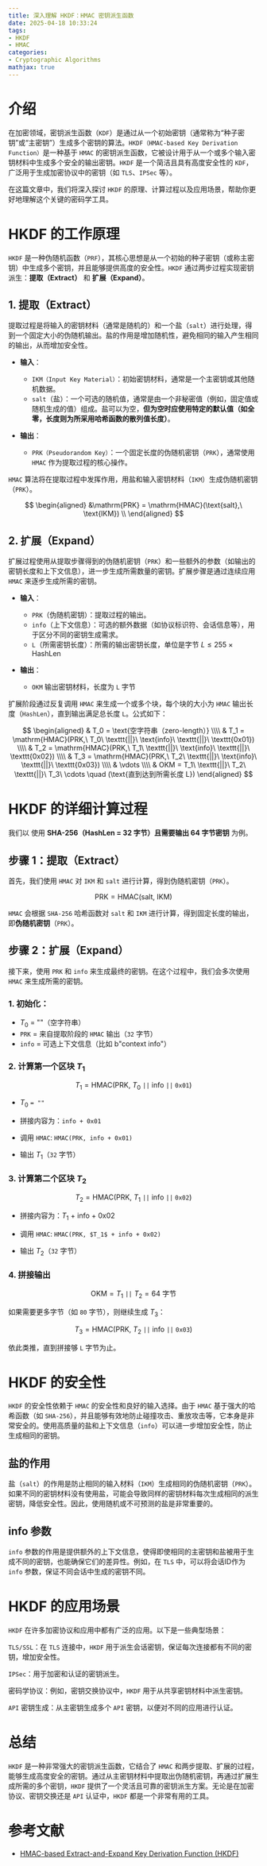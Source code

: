 ```yaml
---
title: 深入理解 HKDF：HMAC 密钥派生函数
date: 2025-04-18 10:33:24
tags:
- HKDF
- HMAC
categories:
- Cryptographic Algorithms
mathjax: true
---
```


# 介绍
在加密领域，密钥派生函数（`KDF`）是通过从一个初始密钥（通常称为“种子密钥”或“主密钥”）生成多个密钥的算法。`HKDF（HMAC-based Key Derivation Function）`是一种基于 `HMAC` 的密钥派生函数，它被设计用于从一个或多个输入密钥材料中生成多个安全的输出密钥。`HKDF` 是一个简洁且具有高度安全性的 `KDF`，广泛用于生成加密协议中的密钥（如 `TLS`、`IPSec` 等）。

在这篇文章中，我们将深入探讨 `HKDF` 的原理、计算过程以及应用场景，帮助你更好地理解这个关键的密码学工具。
<!--more-->

# HKDF 的工作原理

`HKDF` 是一种伪随机函数（`PRF`），其核心思想是从一个初始的种子密钥（或称主密钥）中生成多个密钥，并且能够提供高度的安全性。`HKDF` 通过两步过程实现密钥派生：**提取（Extract）** 和 **扩展（Expand）**。

## 1. 提取（Extract）

提取过程是将输入的密钥材料（通常是随机的）和一个盐（`salt`）进行处理，得到一个固定大小的伪随机输出。盐的作用是增加随机性，避免相同的输入产生相同的输出，从而增加安全性。

- **输入**：
    - `IKM（Input Key Material）`：初始密钥材料，通常是一个主密钥或其他随机数据。
    - `salt`（盐）：一个可选的随机值，通常是由一个非秘密值（例如，固定值或随机生成的值）组成。盐可以为空，**但为空时应使用特定的默认值（如全零，长度则为所采用哈希函数的散列值长度）**。

- **输出**：
    - `PRK（Pseudorandom Key）`：一个固定长度的伪随机密钥（`PRK`），通常使用 `HMAC` 作为提取过程的核心操作。

`HMAC` 算法将在提取过程中发挥作用，用盐和输入密钥材料（`IKM`）生成伪随机密钥（`PRK`）。

$$
\begin{aligned}
&\mathrm{PRK} = \mathrm{HMAC}(\text{salt},\ \text{IKM}) \\
\end{aligned}
$$


## 2. 扩展（Expand）

扩展过程使用从提取步骤得到的伪随机密钥（`PRK`）和一些额外的参数（如输出的密钥长度和上下文信息），进一步生成所需数量的密钥。扩展步骤是通过连续应用 `HMAC` 来逐步生成所需的密钥。

- **输入**：

    - `PRK`（伪随机密钥）：提取过程的输出。
    - `info`（上下文信息）：可选的额外数据（如协议标识符、会话信息等），用于区分不同的密钥生成需求。
    - `L`（所需密钥长度）：所需的输出密钥长度，单位是字节 $L \leq 255 \times \text{HashLen}$


- **输出**：

    - `OKM` 输出密钥材料，长度为 `L` 字节

扩展阶段通过反复调用 `HMAC` 来生成一个或多个块，每个块的大小为 `HMAC` 输出长度（`HashLen`），直到输出满足总长度 `L`。公式如下：


$$
\begin{aligned}
& T_0 = \text{空字符串（zero-length）} \\\\
& T_1 = \mathrm{HMAC}(PRK,\ T_0\ \texttt{||}\ \text{info}\ \texttt{||}\ \texttt{0x01}) \\\\
& T_2 = \mathrm{HMAC}(PRK,\ T_1\ \texttt{||}\ \text{info}\ \texttt{||}\ \texttt{0x02}) \\\\
& T_3 = \mathrm{HMAC}(PRK,\ T_2\ \texttt{||}\ \text{info}\ \texttt{||}\ \texttt{0x03}) \\\\
& \vdots \\\\
& OKM = T_1\ \texttt{||}\ T_2\ \texttt{||}\ T_3\ \cdots \quad (\text{直到达到所需长度 L})
\end{aligned}
$$


# HKDF 的详细计算过程

我们以 使用 **SHA-256（HashLen = 32 字节）且需要输出 64 字节密钥** 为例。


## 步骤 1：提取（Extract）
首先，我们使用 `HMAC` 对 `IKM` 和 `salt` 进行计算，得到伪随机密钥（`PRK`）。

$$
\mathrm{PRK} = \mathrm{HMAC}(\text{salt},\ \text{IKM})
$$

`HMAC` 会根据 `SHA-256` 哈希函数对 `salt` 和 `IKM` 进行计算，得到固定长度的输出，即**伪随机密钥**（`PRK`）。

## 步骤 2：扩展（Expand）

接下来，使用 `PRK` 和 `info` 来生成最终的密钥。在这个过程中，我们会多次使用 `HMAC` 来生成所需的密钥。

###  1. 初始化：
- $T_0$ = ""（空字符串）
- `PRK` = 来自提取阶段的 `HMAC` 输出（`32` 字节）
- `info` = 可选上下文信息（比如 b"context info"）

### 2. 计算第一个区块 $T_1$

$$
T_1 = \mathrm{HMAC}(\mathrm{PRK},\ T_0\ \texttt{||}\ \text{info}\ \texttt{||}\ \texttt{0x01})
$$

- $T_0$ `= ""`

- 拼接内容为：`info + 0x01`

- 调用 `HMAC`: `HMAC(PRK, info + 0x01)`

- 输出 $T_1$（`32` 字节）


### 3. 计算第二个区块 $T_2$

$$
T_2 = \mathrm{HMAC}(\mathrm{PRK},\ T_1\ \texttt{||}\ \text{info}\ \texttt{||}\ \texttt{0x02})
$$


- 拼接内容为：$T_1$ + info + 0x02

- 调用 `HMAC`: `HMAC(PRK, $T_1$ + info + 0x02)`

- 输出 $T_2$（`32` 字节）



### 4. 拼接输出

$$
\mathrm{OKM} = T_1\ \texttt{||}\ T_2 = 64\ \text{字节}
$$

如果需要更多字节（如 `80` 字节），则继续生成 $T_3$：

$$
T_3 = \mathrm{HMAC}(\mathrm{PRK},\ T_2\ \texttt{||}\ \text{info}\ \texttt{||}\ \texttt{0x03})
$$

依此类推，直到拼接够 `L` 字节为止。


# HKDF 的安全性

`HKDF` 的安全性依赖于 `HMAC` 的安全性和良好的输入选择。由于 `HMAC` 基于强大的哈希函数（如 `SHA-256`），并且能够有效地防止碰撞攻击、重放攻击等，它本身是非常安全的。使用高质量的盐和上下文信息（`info`）可以进一步增加安全性，防止生成相同的密钥。

## 盐的作用

盐（`salt`）的作用是防止相同的输入材料（`IKM`）生成相同的伪随机密钥（`PRK`）。如果不同的密钥材料没有使用盐，可能会导致同样的密钥材料每次生成相同的派生密钥，降低安全性。因此，使用随机或不可预测的盐是非常重要的。

## info 参数
`info` 参数的作用是提供额外的上下文信息，使得即使相同的主密钥和盐被用于生成不同的密钥，也能确保它们的差异性。例如，在 `TLS` 中，可以将会话ID作为 `info` 参数，保证不同会话中生成的密钥不同。

# HKDF 的应用场景

`HKDF` 在许多加密协议和应用中都有广泛的应用。以下是一些典型场景：

`TLS/SSL`：在 `TLS` 连接中，`HKDF` 用于派生会话密钥，保证每次连接都有不同的密钥，增加安全性。

`IPSec`：用于加密和认证的密钥派生。

密码学协议：例如，密钥交换协议中，`HKDF` 用于从共享密钥材料中派生密钥。

`API` 密钥生成：从主密钥生成多个 `API` 密钥，以便对不同的应用进行认证。

# 总结

`HKDF` 是一种非常强大的密钥派生函数，它结合了 `HMAC` 和两步提取、扩展的过程，能够生成高度安全的密钥。通过从主密钥材料中提取出伪随机密钥，再通过扩展生成所需的多个密钥，`HKDF` 提供了一个灵活且可靠的密钥派生方案。无论是在加密协议、密钥交换还是 `API` 认证中，`HKDF` 都是一个非常有用的工具。

# 参考文献

- [HMAC-based Extract-and-Expand Key Derivation Function (HKDF)](https://datatracker.ietf.org/doc/html/rfc5869)
